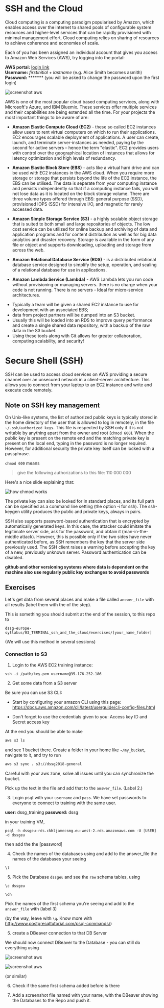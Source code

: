 # SSH and the Cloud
Cloud computing is a computing paradigm popularised by Amazon, which enables access over the internet to shared pools of configurable system resources and higher-level services that can be rapidly provisioned with minimal management effort. Cloud computing relies on sharing of resources to achieve coherence and economies of scale. 

Each of you has been assigned an individual account that gives you access to Amazon Web Services (AWS), try logging into the portal:

**AWS portal:** [login link](https://dssg-europe.signin.aws.amazon.com/console) <br/>
**Username:** _firstinitial + lastname_ (e.g. Alice Smith becomes asmith) <br/>
**Password:** &ast;&ast;&ast;&ast;&ast;&ast;&ast; (you will be asked to change the password upon the first login) <br/>

![screenshot aws](images/screenshot1.png)

AWS is one of the most popular cloud based computing services, along with Microsoft's Azure, and IBM Bluemix. These services offer multiple services and their capabilities are being extended all the time. For your projects the most important things to be aware of are:

* **Amazon Elastic Compute Cloud (EC2)** - these so called EC2 instances allow users to rent virtual computers on which to run their applications. EC2 encourages scalable deployment of applications. A user can create, launch, and terminate server-instances as needed, paying by the second for active servers – hence the term "elastic". EC2 provides users with control over the geographical location of instances that allows for latency optimization and high levels of redundancy.

* **Amazon Elastic Block Store (EBS)** - acts like a virtual hard drive and can be used with EC2 instances in the AWS cloud. When you require more storage or storage that persists beyond the life of the EC2 instance, the EBS can be utilised. The data is separate from your computing instance and persists independently so that if a computing instance fails, you will not lose data as it is located on the block storage volume. There are three volume types offered through EBS: general purpose (SSD), provisioned IOPS (SSD) for intensive I/O, and magnetic for rarely accessed data.

* **Amazon Simple Storage Service (S3)** - a highly scalable object storage that is suited to both small and large repositories of objects. The low cost service can be utilized for online backup and archiving of data and application programs and for content distribution as well as for big data analytics and disaster recovery. Storage is available in the form of any file or object and supports downloading, uploading and storage from across the web.

* **Amazon Relational Database Service (RDS)** - is a distributed relational database service designed to simplify the setup, operation, and scaling of a relational database for use in applications.

* **Amazon Lambda Service (Lambda)** - AWS Lambda lets you run code without provisioning or managing servers. there is no charge when your code is not running. There is no servers - Ideal for micro-service architectures.

- Typically a team will be given a shared EC2 instance to use for development with an associated EBS; 
- data from project partners will be dumped into an S3 bucket. 
- Usually this will be loaded into an RDS to improve query performance and create a single shared data repository, with a backup of the raw data in the S3 bucket. 
- Using these tools along with Git allows for greater collaboration, computing scalability, and security!

# Secure Shell (SSH) 
SSH can be used to access cloud services on AWS providing a secure channel over an unsecured network in a client-server architecture. This allows you to connect from your laptop to an EC2 instance and write and execute code remotely.

## Note on SSH key management
On Unix-like systems, the list of authorized public keys is typically stored in the home directory of the user that is allowed to log in remotely, in the file `~/.ssh/authorized_keys`. This file is respected by SSH only if it is not writable by anything apart from the owner and root (`chmod 600`). When the public key is present on the remote end and the matching private key is present on the local end, typing in the password is no longer required. However, for additional security the private key itself can be locked with a passphrase.


`chmod 600` means 

> give the following authorizations to this file: 110 000 000 

Here's a nice slide explaining that:

![how chmod works](images/permissions.jpg)



The private key can also be looked for in standard places, and its full path can be specified as a command line setting (the option -i for ssh). The ssh-keygen utility produces the public and private keys, always in pairs.

SSH also supports password-based authentication that is encrypted by automatically generated keys. In this case, the attacker could imitate the legitimate server side, ask for the password, and obtain it (man-in-the-middle attack). However, this is possible only if the two sides have never authenticated before, as SSH remembers the key that the server side previously used. The SSH client raises a warning before accepting the key of a new, previously unknown server. Password authentication can be disabled.



**github and other versioning systems where data is dependent on the machine also use regularly public key exchanges to avoid passwords**





## Exercises

Let's get data from several places and make a file called `answer_file` with all results (label them with the of the step). 

This is something you should submit at the end of the session, to this repo to 

`dssg-europe-syllabus/03_TERMINAL_ssh_and_the_cloud/exercises/[your_name_folder]`

(We will use this method in several sessions)

### Connection to S3

1. Login to the AWS EC2 training instance:

`ssh -i /path/key.pem username@35.176.252.186`

2. Get some data from a S3 server

Be sure you can use S3 CLI:

- Start by configuring your amazon CLI using this page: https://docs.aws.amazon.com/cli/latest/userguide/cli-config-files.html

- Don't forget to use the credentials given to you: Access key ID and Secret access key

At the end you should be able to make 

```bash
aws s3 ls
```

and see 1 bucket there. Create a folder in your home like `~/my_bucket`, navigate to it, and try to run

```bash
aws s3 sync . s3://dssg2018-general
```

Careful with your aws zone, solve all issues until you can synchronize the bucket.

Pick up the text in the file and add that to the `answer_file`. (Label 2.) 


3. Login psql with your `username` and `pass`. We have set passwords to everyone to connect to training with the same user.

**user:** dssg_training
**password:** dssg

in your training VM, 

```
psql -h dssgeu-rds.ckhljamecsmg.eu-west-2.rds.amazonaws.com -U [USER] -d dssgeu 
````

then add the the [password]


4. Check the names of the databases using and add to the answer_file the names of the databases your seeing

`\l`

5. Pick the Database `dssgeu` and see the `raw` schema tables, using
``` 
\c dssgeu

\dn
``` 

Pick the names of the first schema you're seeing and add to the `answer_file` with (label 3)

(by the way, leave with `\q`. Know more with http://www.postgresqltutorial.com/psql-commands/)

5. create a DBeaver connection to that DB Server

We should now connect DBeaver to the Database - you can still do everything using 

![screenshot aws](images/1PM.png)

![screenshot aws](images/2PM.png)

(or similar)

6. Check if the same first schema added before is there

7. Add a screenshot file named with your name, with the DBeaver showing the Databases to the Repo and push it.

